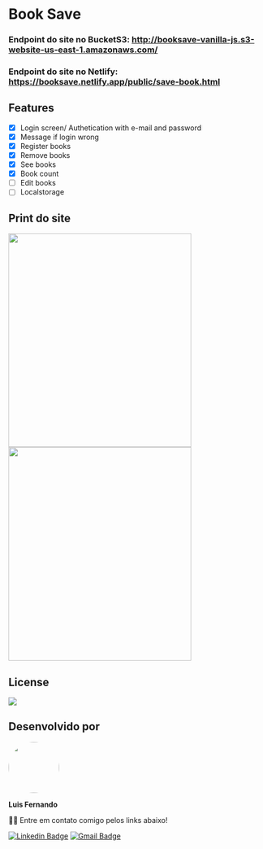 # Book Save

### Endpoint do site no BucketS3: http://booksave-vanilla-js.s3-website-us-east-1.amazonaws.com/ 
### Endpoint do site no Netlify: https://booksave.netlify.app/public/save-book.html

## Features

- [x] Login screen/ Authetication with e-mail and password
- [x] Message if login wrong
- [x] Register books
- [x] Remove books
- [x] See books
- [x] Book count
- [ ] Edit books
- [ ] Localstorage

## Print do site

<img src="https://user-images.githubusercontent.com/67171626/132972494-3e8ce87c-32a3-476c-90be-883fc932254d.png" width="360px" height="420px"/> <img src="https://user-images.githubusercontent.com/67171626/130332974-d39c2c3b-d3e5-4147-96ee-33ef67055c40.png" width="360px" height="420px"/>

## License
<img src="https://img.shields.io/github/license/luisfernandodass/book-save"/>

## Desenvolvido por

 <img style="border-radius: 50%;" src="https://avatars.githubusercontent.com/u/67171626?s=460&u=609fc063322b859752a5675bd4e17657e650a389&v=4" width="100px;" alt=""/>
 
 <b>Luis Fernando</b>
  
👋🏽 Entre em contato comigo pelos links abaixo!

[![Linkedin Badge](https://img.shields.io/badge/-Luis-blue?style=flat-square&logo=Linkedin&logoColor=white&link=https://www.linkedin.com/in/luisfernando/)](https://www.linkedin.com/in/luisfernando/) 
[![Gmail Badge](https://img.shields.io/badge/-luisfernandodass@gmail.com-c14438?style=flat-square&logo=Gmail&logoColor=white&link=mailto:luisfernandodass@gmail.com)](mailto:luisfernandodass@gmail.com)

